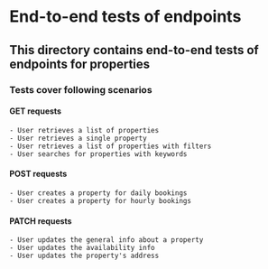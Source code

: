 # End-to-end tests of endpoints
## This directory contains end-to-end tests of endpoints for properties

### Tests cover following scenarios
#### GET requests
    - User retrieves a list of properties
    - User retrieves a single property
    - User retrieves a list of properties with filters
    - User searches for properties with keywords

#### POST requests
    - User creates a property for daily bookings
    - User creates a property for hourly bookings

#### PATCH requests
    - User updates the general info about a property
    - User updates the availability info
    - User updates the property's address